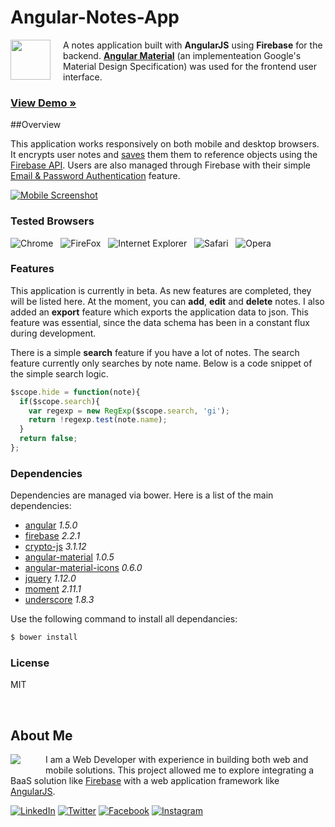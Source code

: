 # Angular-Notes-App

<img src="http://www.edrodriguez.com/notes/img/readme/icon.png?v1" width="64" height="64" align="left" style="margin:0px 20px 10px 0px" />

A notes application built with **AngularJS** using **Firebase** for the backend. **[Angular Material](https://material.angularjs.org/)** (an implementeation Google's Material Design Specification) was used for the frontend user interface.

### [View Demo &raquo;](http://www.edrodriguez.com/notes/#/signup)

##Overview

This application works responsively on both mobile and desktop browsers. It encrypts user notes and [saves](https://www.firebase.com/docs/web/guide/saving-data.html) them them to reference objects using the [Firebase API](https://www.firebase.com/docs/web/api/). Users are also managed through Firebase with their simple [Email & Password Authentication](https://www.firebase.com/docs/web/guide/login/password.html) feature.

[![Mobile Screenshot](http://www.edrodriguez.com/notes/img/readme/screenshot.png?v1)](http://www.edrodriguez.com/notes/#/signup)

### Tested Browsers

![Chrome](http://www.edrodriguez.com/img/icons/chrome.png)&nbsp;&nbsp;
![FireFox](http://www.edrodriguez.com/img/icons/firefox.png)&nbsp;&nbsp;
![Internet Explorer](http://www.edrodriguez.com/img/icons/ie.png)&nbsp;&nbsp;
![Safari](http://www.edrodriguez.com/img/icons/safari.png)&nbsp;&nbsp;
![Opera](http://www.edrodriguez.com/img/icons/opera.png)&nbsp;&nbsp;

### Features
This application is currently in beta. As new features are completed, they will be listed here. At the moment, you can **add**, **edit** and **delete** notes. I also added an **export** feature which exports the application data to json. This feature was essential, since the data schema has been in a constant flux during development.

There is a simple **search** feature if you have a lot of notes. The search feature currently only searches by note name. Below is a code snippet of the simple search logic.

```js
$scope.hide = function(note){
  if($scope.search){
    var regexp = new RegExp($scope.search, 'gi');
    return !regexp.test(note.name);
  }
  return false;
};
```

### Dependencies

Dependencies are managed via bower. Here is a list of the main dependencies:

* [angular](https://code.angularjs.org/1.5.0/docs/api) *1.5.0*
* [firebase](https://www.firebase.com/docs/web/api/) *2.2.1*
* [crypto-js](http://cryptojs.altervista.org/api/) *3.1.12*
* [angular-material](https://material.angularjs.org/latest/api/) *1.0.5*
* [angular-material-icons](https://klarsys.github.io/angular-material-icons/) *0.6.0*
* [jquery](https://api.jquery.com/) *1.12.0*
* [moment](http://momentjs.com/docs/) *2.11.1*
* [underscore](http://underscorejs.org/) *1.8.3*

Use the following command to install all dependancies:

```sh
$ bower install
```

### License

MIT

<br />

## About Me
<a href="http://www.edrodriguez.com/"><img src="http://www.edrodriguez.com/img/icons/ed.png" align="left" style="margin:0px 40px 10px 0px" /></a>
I am a Web Developer with experience in building both web and mobile solutions. This project allowed me to explore integrating a BaaS solution like [Firebase](https://www.firebase.com/docs/web/api/) with a web application framework like [AngularJS](https://code.angularjs.org/1.5.0/docs/api).

[![LinkedIn](http://www.edrodriguez.com/img/icons/linkedin.gif)](https://www.linkedin.com/in/edhome)
[![Twitter](http://www.edrodriguez.com/img/icons/twitter.gif)](https://twitter.com/edwinrodriguez)
[![Facebook](http://www.edrodriguez.com/img/icons/facebook.gif)](https://www.facebook.com/ed.home)
[![Instagram](http://www.edrodriguez.com/img/icons/instagram.gif)](https://www.instagram.com/rockrockinit/)

<br />
<br />

